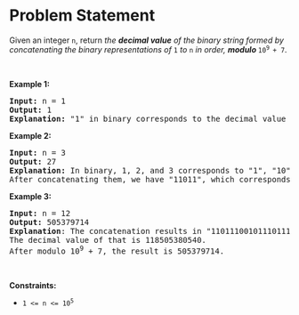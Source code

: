 # Problem Statement

<p>Given an integer <code>n</code>, return <em>the <strong>decimal value</strong> of the binary string formed by concatenating the binary representations of </em><code>1</code><em> to </em><code>n</code><em> in order, <strong>modulo </strong></em><code>10<sup>9 </sup>+ 7</code>.</p>

<p>&nbsp;</p>
<p><strong>Example 1:</strong></p>

<pre>
<strong>Input:</strong> n = 1
<strong>Output:</strong> 1
<strong>Explanation: </strong>&quot;1&quot; in binary corresponds to the decimal value 1. 
</pre>

<p><strong>Example 2:</strong></p>

<pre>
<strong>Input:</strong> n = 3
<strong>Output:</strong> 27
<strong>Explanation: </strong>In binary, 1, 2, and 3 corresponds to &quot;1&quot;, &quot;10&quot;, and &quot;11&quot;.
After concatenating them, we have &quot;11011&quot;, which corresponds to the decimal value 27.
</pre>

<p><strong>Example 3:</strong></p>

<pre>
<strong>Input:</strong> n = 12
<strong>Output:</strong> 505379714
<strong>Explanation</strong>: The concatenation results in &quot;1101110010111011110001001101010111100&quot;.
The decimal value of that is 118505380540.
After modulo 10<sup>9</sup> + 7, the result is 505379714.
</pre>

<p>&nbsp;</p>
<p><strong>Constraints:</strong></p>

<ul>
	<li><code>1 &lt;= n &lt;= 10<sup>5</sup></code></li>
</ul>
